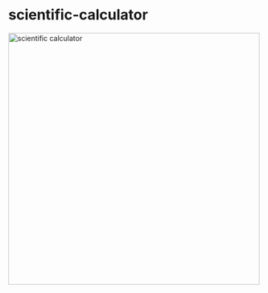 # scientific-calculator

<img width="499" alt="scientific calculator" src="https://github.com/ChaitanyaMane/Scientific-Calculator-Dabotics-Task-2/assets/141495750/d78abd8c-250c-4931-812a-a52280fccf83">

